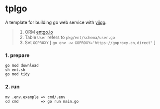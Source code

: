 # tplgo

A template for building go web service with [yiigo](https://github.com/shenghui0779/yiigo).

> 1. ORM [entgo.io](https://entgo.io/)
> 2. Table `User` refers to `pkg/ent/schema/user.go`
> 3. Set `GOPROXY` [ `go env -w GOPROXY="https://goproxy.cn,direct"` ]

### 1. prepare

```shell
go mod download
sh ent.sh
go mod tidy
```

### 2. run

```shell
mv .env.example => cmd/.env
cd cmd          => go run main.go
```
